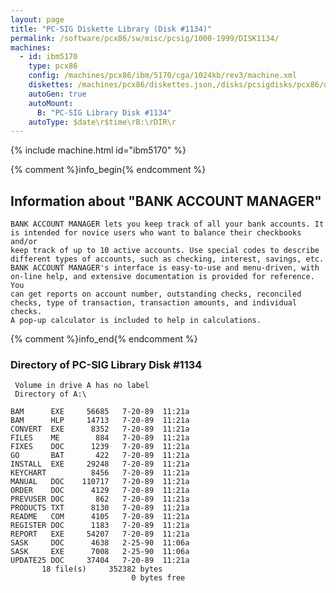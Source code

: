 ```yaml
---
layout: page
title: "PC-SIG Diskette Library (Disk #1134)"
permalink: /software/pcx86/sw/misc/pcsig/1000-1999/DISK1134/
machines:
  - id: ibm5170
    type: pcx86
    config: /machines/pcx86/ibm/5170/cga/1024kb/rev3/machine.xml
    diskettes: /machines/pcx86/diskettes.json,/disks/pcsigdisks/pcx86/diskettes.json
    autoGen: true
    autoMount:
      B: "PC-SIG Library Disk #1134"
    autoType: $date\r$time\rB:\rDIR\r
---
```


{% include machine.html id="ibm5170" %}

{% comment %}info_begin{% endcomment %}

## Information about "BANK ACCOUNT MANAGER"

    BANK ACCOUNT MANAGER lets you keep track of all your bank accounts. It
    is intended for novice users who want to balance their checkbooks and/or
    keep track of up to 10 active accounts. Use special codes to describe
    different types of accounts, such as checking, interest, savings, etc.
    BANK ACCOUNT MANAGER's interface is easy-to-use and menu-driven, with
    on-line help, and extensive documentation is provided for reference. You
    can get reports on account number, outstanding checks, reconciled
    checks, type of transaction, transaction amounts, and individual checks.
    A pop-up calculator is included to help in calculations.
{% comment %}info_end{% endcomment %}


### Directory of PC-SIG Library Disk #1134

     Volume in drive A has no label
     Directory of A:\

    BAM      EXE     56685   7-20-89  11:21a
    BAM      HLP     14713   7-20-89  11:21a
    CONVERT  EXE      8352   7-20-89  11:21a
    FILES    ME        884   7-20-89  11:21a
    FIXES    DOC      1239   7-20-89  11:21a
    GO       BAT       422   7-20-89  11:21a
    INSTALL  EXE     29248   7-20-89  11:21a
    KEYCHART          8456   7-20-89  11:21a
    MANUAL   DOC    110717   7-20-89  11:21a
    ORDER    DOC      4129   7-20-89  11:21a
    PREVUSER DOC       862   7-20-89  11:21a
    PRODUCTS TXT      8130   7-20-89  11:21a
    README   COM      4105   7-20-89  11:21a
    REGISTER DOC      1183   7-20-89  11:21a
    REPORT   EXE     54207   7-20-89  11:21a
    SASK     DOC      4638   2-25-90  11:06a
    SASK     EXE      7008   2-25-90  11:06a
    UPDATE25 DOC     37404   7-20-89  11:21a
           18 file(s)     352382 bytes
                               0 bytes free
